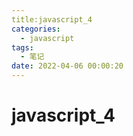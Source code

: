 ```yaml
---
title:javascript_4
categories: 
  - javascript
tags: 
  - 笔记
date: 2022-04-06 00:00:20
---
```


# javascript_4
